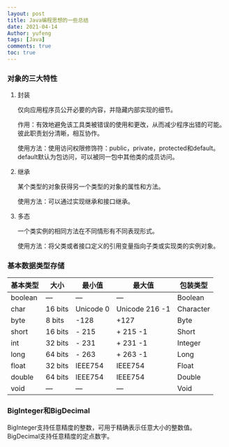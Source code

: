 ```yaml
---
layout: post
title: Java编程思想的一些总结
date: 2021-04-14
Author: yufeng 
tags: [Java]
comments: true
toc: true
---
```


### 对象的三大特性

1. 封装

   仅向应用程序员公开必要的内容，并隐藏内部实现的细节。

   作用：有效地避免该工具类被错误的使用和更改，从而减少程序出错的可能。彼此职责划分清晰，相互协作。

   使用方法：使用访问权限修饰符：public，private，protected和default。default默认为包访问，可以被同一包中其他类的成员访问。

2. 继承

   某个类型的对象获得另一个类型的对象的属性和方法。

   使用方法：可以通过实现继承和接口继承。

3. 多态

   一个类实例的相同方法在不同情形有不同表现形式。

   使用方法：将父类或者接口定义的引用变量指向子类或实现类的实例对象。

### 基本数据类型存储

| 基本类型 | 大小    | 最小值    | 最大值         | 包装类型  |
| -------- | ------- | --------- | -------------- | --------- |
| boolean  | —       | —         | —              | Boolean   |
| char     | 16 bits | Unicode 0 | Unicode 216 -1 | Character |
| byte     | 8 bits  | -128      | +127           | Byte      |
| short    | 16 bits | - 215     | + 215 -1       | Short     |
| int      | 32 bits | - 231     | + 231 -1       | Integer   |
| long     | 64 bits | - 263     | + 263 -1       | Long      |
| float    | 32 bits | IEEE754   | IEEE754        | Float     |
| double   | 64 bits | IEEE754   | IEEE754        | Double    |
| void     | —       | —         | —              | Void      |

### BigInteger和BigDecimal

BigInteger支持任意精度的整数，可用于精确表示任意大小的整数值。BigDecimal支持任意精度的定点数字。